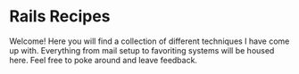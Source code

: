 # Rails Recipes

Welcome! Here you will find a collection of different techniques I have come up with.
Everything from mail setup to favoriting systems will be housed here. Feel free to poke
around and leave feedback.